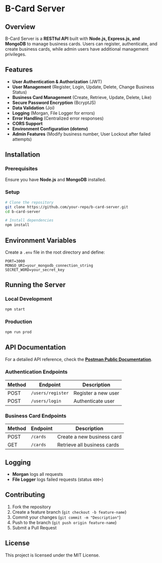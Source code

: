 # B-Card Server

## Overview

B-Card Server is a **RESTful API** built with **Node.js, Express.js, and MongoDB** to manage business cards. Users can register, authenticate, and create business cards, while admin users have additional management privileges.

## Features

- **User Authentication & Authorization** (JWT)
- **User Management** (Register, Login, Update, Delete, Change Business Status)
- **Business Card Management** (Create, Retrieve, Update, Delete, Like)
- **Secure Password Encryption** (BcryptJS)
- **Data Validation** (Joi)
- **Logging** (Morgan, File Logger for errors)
- **Error Handling** (Centralized error responses)
- **CORS Support**
- **Environment Configuration (dotenv)**
- **Admin Features** (Modify business number, User Lockout after failed attempts)

## Installation

### Prerequisites

Ensure you have **Node.js** and **MongoDB** installed.

### Setup

```sh
# Clone the repository
git clone https://github.com/your-repo/b-card-server.git
cd b-card-server

# Install dependencies
npm install
```

## Environment Variables

Create a `.env` file in the root directory and define:

```
PORT=3000
MONGO_URI=your_mongodb_connection_string
SECRET_WORD=your_secret_key
```

## Running the Server

### Local Development

```sh
npm start
```

### Production

```sh
npm run prod
```

## API Documentation

For a detailed API reference, check the **[Postman Public Documentation](#)**.

### Authentication Endpoints

| Method | Endpoint          | Description         |
| ------ | ----------------- | ------------------- |
| POST   | `/users/register` | Register a new user |
| POST   | `/users/login`    | Authenticate user   |

### Business Card Endpoints

| Method | Endpoint | Description                 |
| ------ | -------- | --------------------------- |
| POST   | `/cards` | Create a new business card  |
| GET    | `/cards` | Retrieve all business cards |

## Logging

- **Morgan** logs all requests
- **File Logger** logs failed requests (status `400+`)

## Contributing

1. Fork the repository
2. Create a feature branch (`git checkout -b feature-name`)
3. Commit your changes (`git commit -m "Description"`)
4. Push to the branch (`git push origin feature-name`)
5. Submit a Pull Request

## License

This project is licensed under the MIT License.
